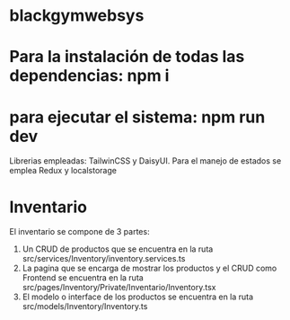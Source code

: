 # blackgymwebsys
# Para la instalación de todas las dependencias: npm i
# para ejecutar el sistema: npm run dev
Librerias empleadas: TailwinCSS y DaisyUI.
Para el manejo de estados se emplea Redux y localstorage
# Inventario
El inventario se compone de 3 partes:
1. Un CRUD de productos que se encuentra en la ruta src/services/Inventory/inventory.services.ts
2. La pagina que se encarga de mostrar los productos y el CRUD como Frontend se encuentra en la ruta src/pages/Inventory/Private/Inventario/Inventory.tsx
3. El modelo o interface de los productos se encuentra en la ruta src/models/Inventory/Inventory.ts